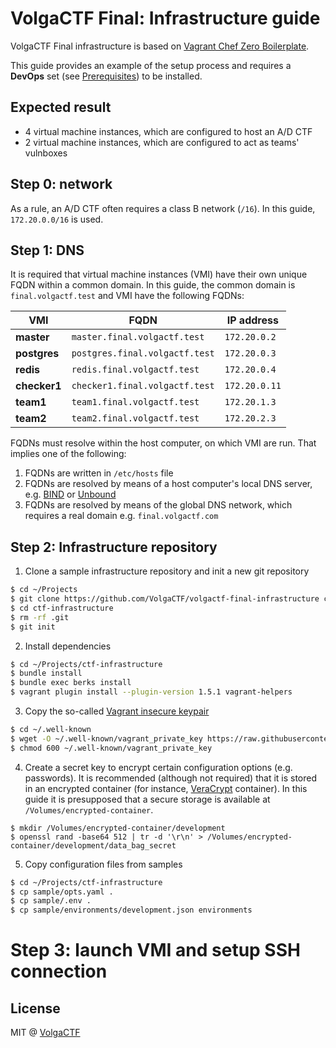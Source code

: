 # VolgaCTF Final: Infrastructure guide

VolgaCTF Final infrastructure is based on [Vagrant Chef Zero Boilerplate](https://github.com/aspyatkin/vagrant-chef-zero-boilerplate).

This guide provides an example of the setup process and requires a **DevOps** set (see [Prerequisites](prerequisites.md)) to be installed.

## Expected result

- 4 virtual machine instances, which are configured to host an A/D CTF
- 2 virtual machine instances, which are configured to act as teams' vulnboxes

## Step 0: network

As a rule, an A/D CTF often requires a class B network (`/16`). In this guide, `172.20.0.0/16` is used.

## Step 1: DNS

It is required that virtual machine instances (VMI) have their own unique FQDN within a common domain. In this guide, the common domain is `final.volgactf.test` and VMI have the following FQDNs:

| VMI | FQDN | IP address |
| --- | ---- | ---------- |
| **master** | `master.final.volgactf.test` | `172.20.0.2` |
| **postgres** | `postgres.final.volgactf.test` | `172.20.0.3` |
| **redis** | `redis.final.volgactf.test` | `172.20.0.4` |
| **checker1** | `checker1.final.volgactf.test` | `172.20.0.11` |
| **team1** | `team1.final.volgactf.test` | `172.20.1.3` |
| **team2** | `team2.final.volgactf.test` | `172.20.2.3` |

FQDNs must resolve within the host computer, on which VMI are run. That implies one of the following:
1. FQDNs are written in `/etc/hosts` file
2. FQDNs are resolved by means of a host computer's local DNS server, e.g. [BIND](https://www.isc.org/downloads/bind/) or [Unbound](https://nlnetlabs.nl/projects/unbound/about/)
3. FQDNs are resolved by means of the global DNS network, which requires a real domain e.g. `final.volgactf.com`

## Step 2: Infrastructure repository

1. Clone a sample infrastructure repository and init a new git repository

```sh
$ cd ~/Projects
$ git clone https://github.com/VolgaCTF/volgactf-final-infrastructure ctf-infrastructure
$ cd ctf-infrastructure
$ rm -rf .git
$ git init
```

2. Install dependencies

```sh
$ cd ~/Projects/ctf-infrastructure
$ bundle install
$ bundle exec berks install
$ vagrant plugin install --plugin-version 1.5.1 vagrant-helpers
```

3. Copy the so-called [Vagrant insecure keypair](https://github.com/hashicorp/vagrant/tree/master/keys)

```sh
$ cd ~/.well-known
$ wget -O ~/.well-known/vagrant_private_key https://raw.githubusercontent.com/hashicorp/vagrant/master/keys/vagrant
$ chmod 600 ~/.well-known/vagrant_private_key
```

4. Create a secret key to encrypt certain configuration options (e.g. passwords). It is recommended (although not required) that it is stored in an encrypted container (for instance, [VeraCrypt](https://www.veracrypt.fr/en/Home.html) container). In this guide it is presupposed that a secure storage is available at `/Volumes/encrypted-container`.

```
$ mkdir /Volumes/encrypted-container/development
$ openssl rand -base64 512 | tr -d '\r\n' > /Volumes/encrypted-container/development/data_bag_secret
```

5. Copy configuration files from samples

```sh
$ cd ~/Projects/ctf-infrastructure
$ cp sample/opts.yaml .
$ cp sample/.env .
$ cp sample/environments/development.json environments
```

# Step 3: launch VMI and setup SSH connection

## License
MIT @ [VolgaCTF](https://github.com/VolgaCTF)
